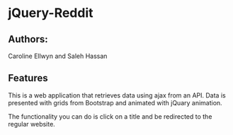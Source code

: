 # jQuery-Reddit

## Authors:
Caroline Ellwyn and Saleh Hassan

## Features
This is a web application that retrieves data using ajax from an API.
Data is presented with grids from Bootstrap and animated with jQuary animation.

The functionality you can do is click on a title and be redirected to the regular website.

